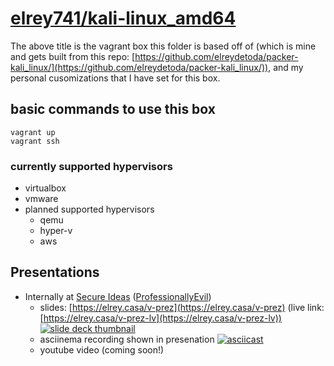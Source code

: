 # [elrey741/kali-linux_amd64](https://app.vagrantup.com/elrey741/boxes/kali-linux_amd64)

The above title is the vagrant box this folder is based off of (which is mine and gets built from this repo: [https://github.com/elreydetoda/packer-kali_linux/](https://github.com/elreydetoda/packer-kali_linux/)), and my personal cusomizations that I have set for this box.

## basic commands to use this box

```shell
vagrant up
vagrant ssh
```

### currently supported hypervisors

- virtualbox
- vmware
- planned supported hypervisors
  - qemu
  - hyper-v
  - aws

## Presentations

- Internally at [Secure Ideas](https://elrey.casa/work) ([ProfessionallyEvil](https://professionallyevil.com/))
  - slides: [https://elrey.casa/v-prez](https://elrey.casa/v-prez) (live link: [https://elrey.casa/v-prez-lv](https://elrey.casa/v-prez-lv))
    [![slide deck thumbnail](https://s3.amazonaws.com/media-p.slid.es/thumbnails/41c5277ec680de1b6c8578f8eff94a76/thumb.jpg?1589829741)](https://elrey.casa/v-prez)
  - asciinema recording shown in presenation
    [![asciicast](https://asciinema.org/a/331673.svg)](https://asciinema.org/a/331673)
  - youtube video (coming soon!)
